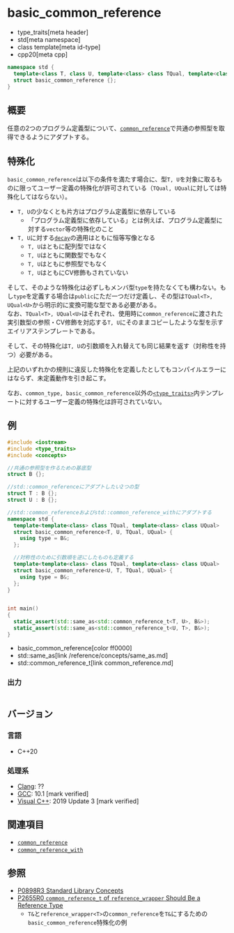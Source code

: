 # basic_common_reference
* type_traits[meta header]
* std[meta namespace]
* class template[meta id-type]
* cpp20[meta cpp]

```cpp
namespace std {
  template<class T, class U, template<class> class TQual, template<class> class UQual>
  struct basic_common_reference {};
}
```

## 概要

任意の2つのプログラム定義型について、[`common_reference`](common_reference.md)で共通の参照型を取得できるようにアダプトする。

## 特殊化

`basic_common_reference`は以下の条件を満たす場合に、型`T, U`を対象に取るものに限ってユーザー定義の特殊化が許可されている（`TQual, UQual`に対しては特殊化してはならない）。

- `T, U`の少なくとも片方はプログラム定義型に依存している
    - 「プログラム定義型に依存している」とは例えば、プログラム定義型に対する`vector`等の特殊化のこと
- `T, U`に対する[`decay`](/reference/type_traits/decay.md)の適用はともに恒等写像となる
    - `T, U`はともに配列型ではなく
    - `T, U`はともに関数型でもなく
    - `T, U`はともに参照型でもなく
    - `T, U`はともにCV修飾もされていない

そして、そのような特殊化は必ずしもメンバ型`type`を持たなくても構わない。もし`type`を定義する場合は`public`にただ一つだけ定義し、その型は`TQual<T>, UQual<U>`から明示的に変換可能な型である必要がある。  
なお、`TQual<T>, UQual<U>`はそれぞれ、使用時に`common_reference`に渡された実引数型の参照・CV修飾を対応する`T, U`にそのままコピーしたような型を示すエイリアステンプレートである。

そして、その特殊化は`T, U`の引数順を入れ替えても同じ結果を返す（対称性を持つ）必要がある。

上記のいずれかの規則に違反した特殊化を定義したとしてもコンパイルエラーにはならず、未定義動作を引き起こす。

なお、`common_type, basic_common_reference`以外の[`<type_traits>`](/reference/type_traits.md)内テンプレートに対するユーザー定義の特殊化は許可されていない。

## 例
```cpp example
#include <iostream>
#include <type_traits>
#include <concepts>

//共通の参照型を作るための基底型
struct B {};

//std::common_referenceにアダプトしたい2つの型
struct T : B {};
struct U : B {};

//std::common_referenceおよびstd::common_reference_withにアダプトする
namespace std {
  template<template<class> class TQual, template<class> class UQual>
  struct basic_common_reference<T, U, TQual, UQual> {
    using type = B&;
  };

  //対称性のために引数順を逆にしたものも定義する
  template<template<class> class TQual, template<class> class UQual>
  struct basic_common_reference<U, T, TQual, UQual> {
    using type = B&;
  };
}


int main()
{
  static_assert(std::same_as<std::common_reference_t<T, U>, B&>);
  static_assert(std::same_as<std::common_reference_t<U, T>, B&>);
}
```
* basic_common_reference[color ff0000]
* std::same_as[link /reference/concepts/same_as.md]
* std::common_reference_t[link common_reference.md]

### 出力
```
```

## バージョン
### 言語
- C++20

### 処理系
- [Clang](/implementation.md#clang): ??
- [GCC](/implementation.md#gcc): 10.1 [mark verified]
- [Visual C++](/implementation.md#visual_cpp): 2019 Update 3 [mark verified]

## 関連項目

- [`common_reference`](common_reference.md)
- [`common_reference_with`](/reference/concepts/common_reference_with.md)

## 参照

- [P0898R3 Standard Library Concepts](http://www.open-std.org/jtc1/sc22/wg21/docs/papers/2018/p0898r3.pdf)
- [P2655R0 `common_reference_t` of `reference_wrapper` Should Be a Reference Type](https://www.open-std.org/jtc1/sc22/wg21/docs/papers/2022/p2655r0.html)
    - `T&`と`reference_wrapper<T>`の`common_reference`を`T&`にするための`basic_common_reference`特殊化の例
